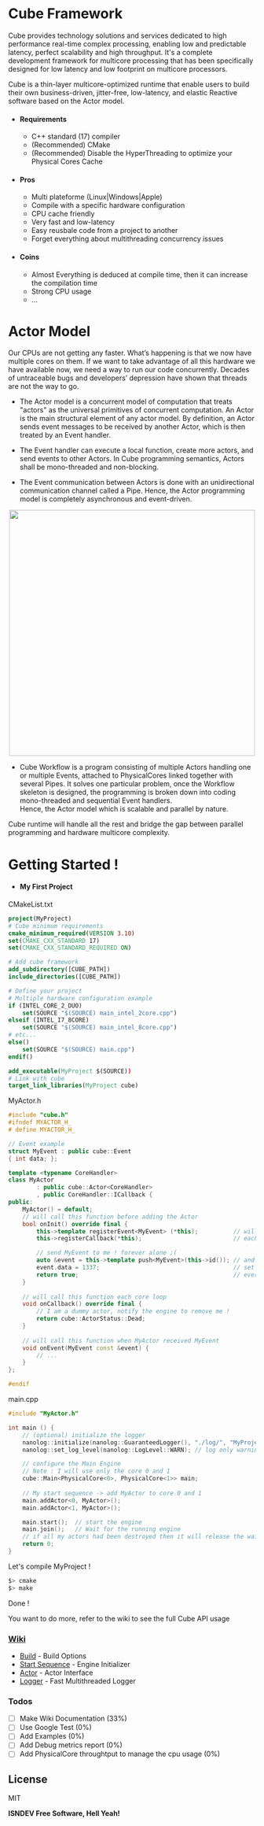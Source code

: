 # Cube Framework

Cube provides technology solutions and services dedicated to high performance real-time complex processing, enabling low and predictable latency, perfect scalability and high throughput. 
It's a complete development framework for multicore processing that has been specifically designed for low latency and low footprint on multicore processors. 

Cube is a thin-layer multicore-optimized runtime that enable users to build their own business-driven, jitter-free, low-latency, and elastic Reactive software based on the Actor model.

* #### Requirements
  - C++ standard (17) compiler
  - (Recommended) CMake
  - (Recommended) Disable the HyperThreading to optimize your Physical Cores Cache
* #### Pros
  - Multi plateforme (Linux|Windows|Apple)
  - Compile with a specific hardware configuration
  - CPU cache friendly
  - Very fast and low-latency
  - Easy reusbale code from a project to another
  - Forget everything about multithreading concurrency issues
* #### Coins
  - Almost Everything is deduced at compile time, then it can increase the compilation time
  - Strong CPU usage
  - ...
  
# Actor Model
Our CPUs are not getting any faster. What’s happening is that we now have multiple cores on them. If we want to take advantage of all this hardware we have available now, we need a way to run our code concurrently. Decades of untraceable bugs and developers’ depression have shown that threads are not the way to go.

- The Actor model is a concurrent model of computation that treats "actors" as the universal primitives of concurrent computation. An Actor is the main structural element of any actor model. By definition, an Actor sends event messages to be received by another Actor, which is then treated by an Event handler.

- The Event handler can execute a local function, create more actors, and send events to other Actors. In Cube programming semantics, Actors shall be mono-threaded and non-blocking.

- The Event communication between Actors is done with an unidirectional communication channel called a Pipe. Hence, the Actor programming model is completely asynchronous and event-driven. 

<p align="center"><img src="https://github.com/isnDev/cube/blob/master/ressources/BasicActorModel.png" width="500px" /></p>

- Cube Workflow is a program consisting of multiple Actors handling one or multiple Events, attached to PhysicalCores linked together with several Pipes. It solves one particular problem, once the Workflow skeleton is designed, the programming is broken down into coding mono-threaded and sequential Event handlers.  
Hence, the Actor model which is scalable and parallel by nature.

Cube runtime will handle all the rest and bridge the gap between parallel programming and hardware multicore complexity.

# Getting Started !
* #### My First Project
CMakeList.txt
```cmake
project(MyProject)
# Cube minimum requirements
cmake_minimum_required(VERSION 3.10)
set(CMAKE_CXX_STANDARD 17)
set(CMAKE_CXX_STANDARD_REQUIRED ON)

# Add cube framework
add_subdirectory([CUBE_PATH])
include_directories([CUBE_PATH])

# Define your project
# Multiple hardware configuration example
if (INTEL_CORE_2_DUO)
    set(SOURCE "$(SOURCE) main_intel_2core.cpp")
elseif (INTEL_I7_8CORE)
    set(SOURCE "$(SOURCE) main_intel_8core.cpp")
# etc...
else()
    set(SOURCE "$(SOURCE) main.cpp")
endif()

add_executable(MyProject $(SOURCE))
# Link with cube
target_link_libraries(MyProject cube)
```
MyActor.h
```cpp
#include "cube.h"
#ifndef MYACTOR_H_
# define MYACTOR_H_

// Event example
struct MyEvent : public cube::Event
{ int data; }; 

template <typename CoreHandler>
class MyActor
        : public cube::Actor<CoreHandler>
        , public CoreHandler::ICallback {
public:
    MyActor() = default;
    // will call this function before adding the Actor
    bool onInit() override final {
        this->template registerEvent<MyEvent> (*this);          // will listen MyEvent
        this->registerCallback(*this);                          // each core loop, call onCallback

        // send MyEvent to me ! forever alone ;(
        auto &event = this->template push<MyEvent>(this->id()); // and keep a reference to the event
        event.data = 1337;                                      // set data
        return true;                                            // everything's ok actor will be added
    }
    
    // will call this function each core loop
    void onCallback() override final {
        // I am a dummy actor, notify the engine to remove me !
        return cube::ActorStatus::Dead;
    }
    
    // will call this function when MyActor received MyEvent 
    void onEvent(MyEvent const &event) {
        // ...
    }
};

#endif
```
main.cpp
```cpp
#include "MyActor.h"

int main () {
    // (optional) initialize the logger
    nanolog::initialize(nanolog::GuaranteedLogger(), "./log/", "MyProject.log", 1024);
    nanolog::set_log_level(nanolog::LogLevel::WARN); // log only warning an critical

    // configure the Main Engine 
    // Note : I will use only the core 0 and 1 
    cube::Main<PhysicalCore<0>, PhysicalCore<1>> main;
    
    // My start sequence -> add MyActor to core 0 and 1
    main.addActor<0, MyActor>();
    main.addActor<1, MyActor>();

    main.start();  // start the engine
    main.join();   // Wait for the running engine
    // if all my actors had been destroyed then it will release the wait !
    return 0;
}
```
Let's compile MyProject !
```sh
$> cmake
$> make
```
Done !

You want to do more, refer to the wiki to see the full Cube API usage 

### [Wiki](https://github.com/isnDev/cube/wiki)
*  [Build](https://github.com/isnDev/cube/wiki/Build-Options) - Build Options
*  [Start Sequence](https://github.com/isnDev/cube/wiki/Start-Sequence) - Engine Initializer
*  [Actor](https://github.com/isnDev/cube/wiki/Actor) - Actor Interface
*  [Logger](https://github.com/isnDev/cube/wiki/Logger) - Fast Multithreaded Logger

### Todos
  - [ ] Make Wiki Documentation (33%)
  - [ ] Use Google Test (0%)
  - [ ] Add Examples (0%)
  - [ ] Add Debug metrics report (0%)
  - [ ] Add PhysicalCore throughtput to manage the cpu usage (0%)

License
----

MIT

**ISNDEV Free Software, Hell Yeah!**
